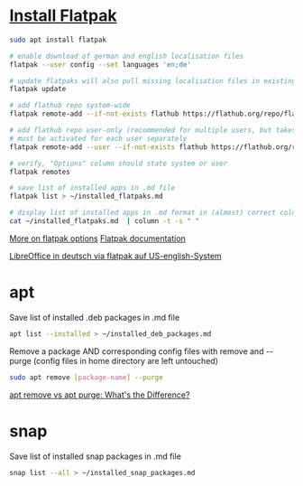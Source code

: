 # [Install Flatpak](https://wiki.debian.org/Flatpak)

```bash
sudo apt install flatpak

# enable download of german and english localisation files
flatpak --user config --set languages 'en;de'

# update flatpaks will also pull missing localisation files in existing apps
flatpak update

# add flathub repo system-wide
flatpak remote-add --if-not-exists flathub https://flathub.org/repo/flathub.flatpakrepo

# add flathub repo user-only (recommended for multiple users, but takes up more space)
# must be activated for each user separately
flatpak remote-add --user --if-not-exists flathub https://flathub.org/repo/flathub.flatpakrepo

# verify, "Options" column should state system or user
flatpak remotes

# save list of installed apps in .md file
flatpak list > ~/installed_flatpaks.md

# display list of installed apps in .md format in (almost) correct columns, with blankspace as delimiter
cat ~/installed_flatpaks.md  | column -t -s " "
```


[More on flatpak options](https://askubuntu.com/questions/1078021/how-do-i-install-a-flatpak-for-a-specific-user)
[Flatpak documentation](https://docs.flatpak.org/en/latest/using-flatpak.html)

[LibreOffice in deutsch via flatpak auf US-english-System](https://www.computerbase.de/forum/threads/libreoffice-in-deutsch-via-flatpak-auf-us-english-system.2172439/)


# apt

Save list of installed .deb packages in .md file
```bash
apt list --installed > ~/installed_deb_packages.md
```

Remove a package AND corresponding config files with remove and --purge (config files in home directory are left untouched)
```bash
sudo apt remove [package-name] --purge
```
[apt remove vs apt purge: What's the Difference?](https://itsfoss.com/apt-remove-purge/)

# snap

Save list of installed snap packages in .md file
```bash
snap list --all > ~/installed_snap_packages.md
```
